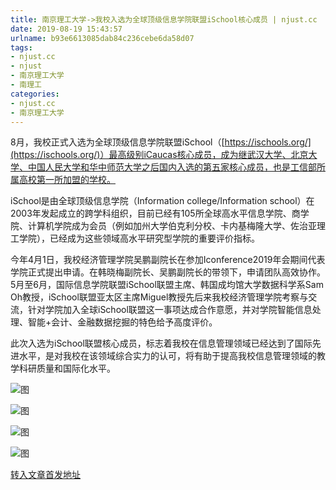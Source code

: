 ```yaml
---
title: 南京理工大学->我校入选为全球顶级信息学院联盟iSchool核心成员 | njust.cc
date: 2019-08-19 15:43:57
urlname: b93e6613085dab84c236cebe6da58d07
tags: 
- njust.cc
- njust
- 南京理工大学
- 南理工
categories:
- njust.cc
- 南京理工大学
---
```



8月，我校正式入选为全球顶级信息学院联盟iSchool（[https://ischools.org/](https://ischools.org/)）最高级别iCaucas核心成员，成为继武汉大学、北京大学、中国人民大学和华中师范大学之后国内入选的第五家核心成员，也是工信部所属高校第一所加盟的学校。

iSchool是由全球顶级信息学院（Information college/Information school）在2003年发起成立的跨学科组织，目前已经有105所全球高水平信息学院、商学院、计算机学院成为会员（例如加州大学伯克利分校、卡内基梅隆大学、佐治亚理工学院），已经成为这些领域高水平研究型学院的重要评价指标。

今年4月1日，我校经济管理学院吴鹏副院长在参加Iconference2019年会期间代表学院正式提出申请。在韩晓梅副院长、吴鹏副院长的带领下，申请团队高效协作。5月至6月，国际信息学院联盟iSchool联盟主席、韩国成均馆大学数据科学系Sam Oh教授，iSchool联盟亚太区主席Miguel教授先后来我校经济管理学院考察与交流，针对学院加入全球iSchool联盟这一事项达成合作意愿，并对学院智能信息处理、智能+会计、金融数据挖掘的特色给予高度评价。

此次入选为iSchool联盟核心成员，标志着我校在信息管理领域已经达到了国际先进水平，是对我校在该领域综合实力的认可，将有助于提高我校信息管理领域的教学科研质量和国际化水平。



![图](http://zs.njust.edu.cn/_upload/article/images/18/94/0db8bbc342cc98f6d6f2548a36f3/fae4555d-3329-49c2-aa57-d2596db22914.png)

![图](http://zs.njust.edu.cn/_upload/article/images/18/94/0db8bbc342cc98f6d6f2548a36f3/16356535-8352-4722-9324-ff5fa5994591.jpg)

![图](http://zs.njust.edu.cn/_upload/article/images/18/94/0db8bbc342cc98f6d6f2548a36f3/39fa93fc-84a1-4e59-aad4-a91f7bd80ac1.jpg)

![图](http://zs.njust.edu.cn/_upload/article/images/18/94/0db8bbc342cc98f6d6f2548a36f3/3b673112-c8bf-4bca-9265-5eb90ea36534.jpg)

[转入文章首发地址](http://zs.njust.edu.cn/22/fb/c4621a205563/page.htm)